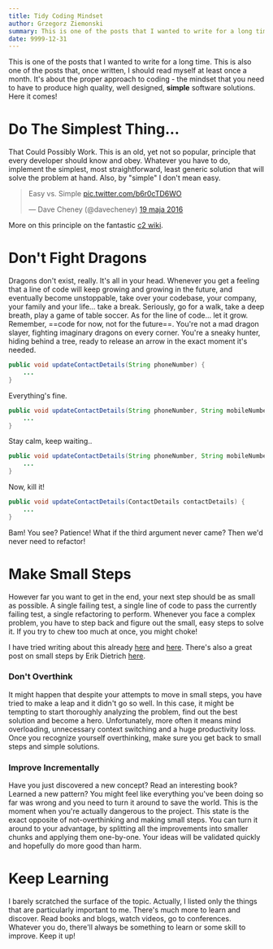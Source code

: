 ```yaml
---
title: Tidy Coding Mindset
author: Grzegorz Ziemonski
summary: This is one of the posts that I wanted to write for a long time. This is also one of the posts that, once written, I should read myself at least once a month. It's about the proper approach to coding - the mindset that you need to have to produce high quality, well designed, **simple** software solutions. Here it comes!
date: 9999-12-31
---
```

This is one of the posts that I wanted to write for a long time. This is also one of the posts that, once written, I
should read myself at least once a month. It's about the proper approach to coding - the mindset that you need to have
to produce high quality, well designed, **simple** software solutions. Here it comes!

# Do The Simplest Thing...
That Could Possibly Work. This is an old, yet not so popular, principle that every developer should know and obey.
Whatever you have to do, implement the simplest, most straightforward, least generic solution that will solve the problem
at hand. Also, by "simple" I don't mean easy. 

<blockquote class="twitter-tweet" data-lang="pl"><p lang="en" dir="ltr">Easy vs. Simple <a href="https://t.co/b6r0cTD6WO">pic.twitter.com/b6r0cTD6WO</a></p>&mdash; Dave Cheney (@davecheney) <a href="https://twitter.com/davecheney/status/733225955624263680">19 maja 2016</a></blockquote>
<script async src="//platform.twitter.com/widgets.js" charset="utf-8"></script>

More on this principle on the fantastic [c2 wiki](http://c2.com/xp/DoTheSimplestThingThatCouldPossiblyWork.html).

# Don't Fight Dragons
Dragons don't exist, really. It's all in your head. Whenever you get a feeling that a line of code will keep growing
and growing in the future, and eventually become unstoppable, take over your codebase, your company, your family and
your life... take a break. Seriously, go for a walk, take a deep breath, play a game of table soccer. As for the line of
code... let it grow. Remember, ==code for now, not for the future==. You're not a mad dragon slayer, fighting imaginary
dragons on every corner. You're a sneaky hunter, hiding behind a tree, ready to release an arrow in the exact moment
it's needed.

```java
public void updateContactDetails(String phoneNumber) {
    ...
}
```

Everything's fine.

```java
public void updateContactDetails(String phoneNumber, String mobileNumber) {
    ...
}
```

Stay calm, keep waiting..

```java
public void updateContactDetails(String phoneNumber, String mobileNumber, String email) {
    ...
}
```

Now, kill it!

```java
public void updateContactDetails(ContactDetails contactDetails) {
    ...
}
```

Bam! You see? Patience! What if the third argument never came? Then we'd never need to refactor!

# Make Small Steps
However far you want to get in the end, your next step should be as small as possible. A single failing test, a single
line of code to pass the currently failing test, a single refactoring to perform. Whenever you face a complex problem,
you have to step back and figure out the small, easy steps to solve it. If you try to chew too much at once, you might
choke!

I have tried writing about this already [here]() and [here](). There's also a great post on small steps by Erik Dietrich
[here](http://www.daedtech.com/solve-small-problems/).

### Don't Overthink
It might happen that despite your attempts to move in small steps, you have tried to make a leap and it didn't go so well.
In this case, it might be tempting to start thoroughly analyzing the problem, find out the best solution and become
a hero. Unfortunately, more often it means mind overloading, unnecessary context switching and a huge productivity loss.
Once you recognize yourself overthinking, make sure you get back to small steps and simple solutions.

### Improve Incrementally
Have you just discovered a new concept? Read an interesting book? Learned a new pattern? You might feel like everything
you've been doing so far was wrong and you need to turn it around to save the world. This is the moment when you're
actually dangerous to the project. This state is the exact opposite of not-overthinking and making small steps. You
can turn it around to your advantage, by splitting all the improvements into smaller chunks and applying them one-by-one.
Your ideas will be validated quickly and hopefully do more good than harm.

# Keep Learning
I barely scratched the surface of the topic. Actually, I listed only the things that are particularly important to me.
There's much more to learn and discover. Read books and blogs, watch videos, go to conferences. Whatever you do,
there'll always be something to learn or some skill to improve. Keep it up!